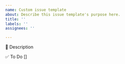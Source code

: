 ```yaml
---
name: Custom issue template
about: Describe this issue template's purpose here.
title: ''
labels: ''
assignees: ''

---
```


🎯 Description

✅ To Do
[]
